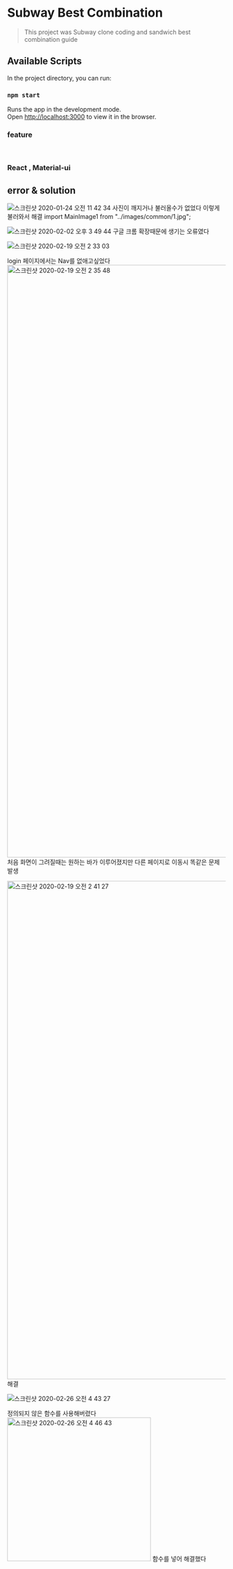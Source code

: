 # Subway Best Combination
> This project was Subway clone coding and sandwich best combination guide


## Available Scripts

In the project directory, you can run:

### `npm start`

Runs the app in the development mode.<br />
Open [http://localhost:3000](http://localhost:3000) to view it in the browser.


### feature


</br>

### React , Material-ui


## error & solution
![스크린샷 2020-01-24 오전 11 42 34](https://user-images.githubusercontent.com/55937548/73060616-92ceae80-3edb-11ea-8194-9030fadf5e9f.png)
사진이 깨지거나 불러올수가 없었다 
이렇게 불러와서 해결 
import MainImage1 from "../images/common/1.jpg";

![스크린샷 2020-02-02 오후 3 49 44](https://user-images.githubusercontent.com/55937548/73604437-09eafd80-45d4-11ea-99a6-d4d953ad5f7c.png)
구글 크롬 확장때문에 생기는 오류였다

![스크린샷 2020-02-19 오전 2 33 03](https://user-images.githubusercontent.com/55937548/74761884-31261800-52c0-11ea-90d5-a065ff433efc.png)

login 페이지에서는 Nav를 없애고싶었다 
<img width="1365" alt="스크린샷 2020-02-19 오전 2 35 48" src="https://user-images.githubusercontent.com/55937548/74762116-8c580a80-52c0-11ea-808c-50c9d0db5a20.png">
처음 화면이 그려질때는 원하는 바가 이루어졌지만 다른 페이지로 이동시 똑같은 문제 발생

<img width="1148" alt="스크린샷 2020-02-19 오전 2 41 27" src="https://user-images.githubusercontent.com/55937548/74762507-56675600-52c1-11ea-8ae5-034e29a65462.png">
해결

![스크린샷 2020-02-26 오전 4 43 27](https://user-images.githubusercontent.com/55937548/75281456-af4f6500-5852-11ea-9c2a-24b2d6785f15.png)

정의되지 않은 함수를 사용해버렸다
<img width="331" alt="스크린샷 2020-02-26 오전 4 46 43" src="https://user-images.githubusercontent.com/55937548/75281667-02c1b300-5853-11ea-95dd-b59f70049985.png">
함수를 넣어 해결했다